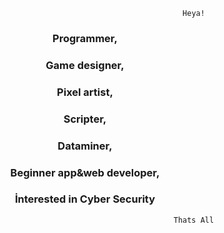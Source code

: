                                                             Heya!

<h3 align="center">Programmer,</h3>
<h3 align="center">Game designer,</h3>
<h3 align="center">Pixel artist,</h3>
<h3 align="center">Scripter,</h3>
<h3 align="center">Dataminer,</h3>
<h3 align="center">Beginner app&web developer,</h3>
<h3 align="center">İnterested in Cyber Security</h3>

                                                           Thats All
